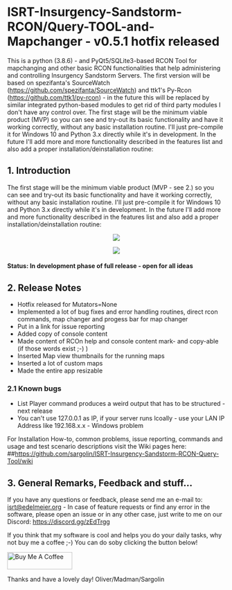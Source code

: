 # ISRT-Insurgency-Sandstorm-RCON/Query-TOOL-and-Mapchanger - v0.5.1 hotfix released
This is a python (3.8.6) - and PyQt5/SQLite3-based RCON Tool for mapchanging and other basic RCON functionalities that help administering and controlling Insurgency Sandstorm Servers. The first version will be based on spezifanta's SourceWatch (https://github.com/spezifanta/SourceWatch) and ttk1's Py-Rcon (https://github.com/ttk1/py-rcon) - in the future this will be replaced by similar integrated python-based modules to get rid of third party modules I don't have any control over. The first stage will be the minimum viable product (MVP) so you can see and try-out its basic functionality and have it working correctly, without any basic installation routine. I'll just pre-compile it for Windows 10 and Python 3.x directly while it's in development. In the future I'll add more and more functionality described in the features list and also add a proper installation/deinstallation routine:

## 1. Introduction
The first stage will be the minimum viable product (MVP - see 2.) so you can see and try-out its basic functionality and have it working correctly, without any basic installation routine. I'll just pre-compile it for Windows 10 and Python 3.x directly while it's in development. In the future I'll add more and more functionality described in the features list and also add a proper installation/deinstallation routine:

<center><img src="http://gs.tct-gaming.com/isrt05.jpg"></center>
<p>
<center><img src="http://gs.tct-gaming.com/isrt05a.jpg"></center>

#### Status: In development phase of full release - open for all ideas

## 2. Release Notes
- Hotfix released for Mutators=None
- Implemented a lot of bug fixes and error handling routines, direct rcon commands, map changer and progess bar for map changer
- Put in a link for issue reporting
- Added copy of console content
- Made content of RCOn help and console content mark- and copy-able (if those words exist ;-) )
- Inserted Map view thumbnails for the running maps
- Inserted a lot of custom maps
- Made the entire app resizable

### 2.1 Known bugs
- List Player command produces a weird output that has to be structured - next release
- You can't use 127.0.0.1 as IP, if your server runs lcoally - use your LAN IP Address like 192.168.x.x - Windows problem

For Installation How-to, common problems, issue reporting, commands and usage and test scenario descriptions visit the Wiki pages here: 
##https://github.com/sargolin/ISRT-Insurgency-Sandstorm-RCON-Query-Tool/wiki

## 3. General Remarks, Feedback and stuff...
If you have any questions or feedback, please send me an e-mail to: isrt@edelmeier.org - In case of feature requests or find any error in the software, please open an issue or in any other case, just write to me on our Discord: https://discord.gg/zEdTrgg

If you think that my software is cool and helps you do your daily tasks, why not buy me a coffee ;-) You can do soby clicking the button below!

<a href="https://www.buymeacoffee.com/oedelmeier" target="_blank"><img src="https://cdn.buymeacoffee.com/buttons/v2/default-yellow.png" alt="Buy Me A Coffee" style="height: 40px !important;width: 150px !important;"></a>

Thanks and have a lovely day!
Oliver/Madman/Sargolin

